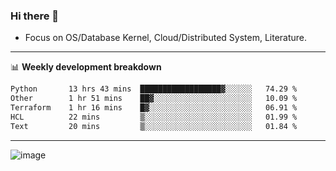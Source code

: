 ### Hi there 👋
<!-- * Daily Meditation via Leetcode/Competitive-Programming. -->
* Focus on OS/Database Kernel, Cloud/Distributed System, Literature.

-------

📊 **Weekly development breakdown**
<!--START_SECTION:waka-->

```txt
Python       13 hrs 43 mins  ██████████████████▓░░░░░░   74.29 %
Other        1 hr 51 mins    ██▓░░░░░░░░░░░░░░░░░░░░░░   10.09 %
Terraform    1 hr 16 mins    █▓░░░░░░░░░░░░░░░░░░░░░░░   06.91 %
HCL          22 mins         ▒░░░░░░░░░░░░░░░░░░░░░░░░   01.99 %
Text         20 mins         ▒░░░░░░░░░░░░░░░░░░░░░░░░   01.84 %
```

<!--END_SECTION:waka-->

-------

<!-- [![Leetcode Stats](https://leetcard.jacoblin.cool/hzhang413?font=Fira+Mono)](https://leetcode.com/fxrc) -->
![image](./cyberpunk-ghost-in-the-shell.gif)
<!--![image](./gis-archive.png)-->
